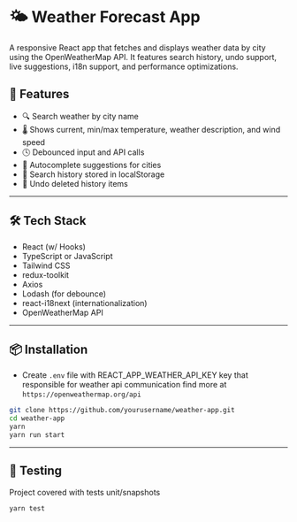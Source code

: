 # 🌤️ Weather Forecast App

A responsive React app that fetches and displays weather data by city using the OpenWeatherMap API. It features search history, undo support, live suggestions, i18n support, and performance optimizations.

## 🚀 Features

- 🔍 Search weather by city name
- 🌡️ Shows current, min/max temperature, weather description, and wind speed
- 🕓 Debounced input and API calls
- 📜 Autocomplete suggestions for cities
- 📂 Search history stored in localStorage
- 🔁 Undo deleted history items

---

## 🛠️ Tech Stack

- React (w/ Hooks)
- TypeScript or JavaScript
- Tailwind CSS
- redux-toolkit
- Axios
- Lodash (for debounce)
- react-i18next (internationalization)
- OpenWeatherMap API

---

## 📦 Installation

- Create `.env` file with REACT_APP_WEATHER_API_KEY key that responsible for weather api communication
  find more at `https://openweathermap.org/api`

```bash
git clone https://github.com/yourusername/weather-app.git
cd weather-app
yarn
yarn run start
```

---

## 🔧 Testing

Project covered with tests unit/snapshots

```bash
yarn test
```

